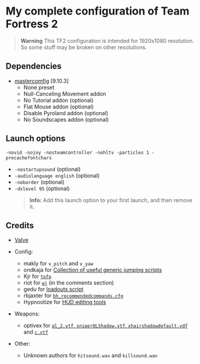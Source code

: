 # My complete configuration of Team Fortress 2

> **Warning**
> This TF2 configuration is intended for 1920x1080 resolution. So some stuff may be broken on other resolutions.

## Dependencies

* [mastercomfig](https://github.com/mastercomfig/mastercomfig) [9.10.3]
  * None preset
  * Null-Canceling Movement addon
  * No Tutorial addon (optional)
  * Flat Mouse addon (optional)
  * Disable Pyroland addon (optional)
  * No Soundscapes addon (optional)

## Launch options

    -novid -nojoy -nosteamcontroller -nohltv -particles 1 -precachefontchars

* `-nostartupsound` (optional)
* `-audiolanguage english` (optional)
* `-noborder` (optional)
* `-dxlevel 95` (optional)
  > **Info:** Add this launch option to your first launch, and then remove it.

## Credits

* [Valve](https://www.valvesoftware.com/en/)

* Config:
  * makly for `v_pitch` and `v_yaw`
  * ondkaja for [Collection of useful generic jumping scripts](https://jump.tf/forum/index.php?topic=3299.0)
  * Kjr for [`tpfp`](https://discord.com/channels/373855931169243146/373855931169243149/1101732562172379228)
  * riot for [`wj`](https://www.youtube.com/watch?v=LBmxSPiP3To) (in the comments section)
  * gedu for [loadouts script](https://www.teamfortress.tv/post/882069/resupply-bind-for-different-loadouts)
  * rbjaxter for [`bh_recommendedcommands.cfg`](https://github.com/rbjaxter/budhud/blob/master/cfg/bh_recommendedcommands.cfg)
  * Hypnootize for [HUD editing tools](https://github.com/Hypnootize/hypnotize-hud/blob/master/resource/tools/hud%20cfg.cfg)

* Weapons:
  * optivex for [`ql_2.vtf`, `sniperOLShadow.vtf`, `xhairshadowdefault.vdf`](https://drive.google.com/file/d/1J5q1A2Pxf0NtX8MRHxrNjAiv7KcaMXVC) and [`c.vtf`](https://drive.google.com/file/d/1GQ7MvYK_whY7o_4eBBdqelaI40i3a5xE/view?usp=sharing)

* Other:
  * Unknown authors for `hitsound.wav` and `killsound.wav`
